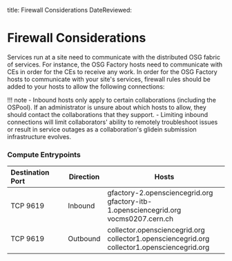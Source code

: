 title: Firewall Considerations
DateReviewed:

Firewall Considerations
=======================

Services run at a site need to communicate with the distributed OSG fabric of
services.
For instance, the OSG Factory hosts need to communicate with CEs in order for
the CEs to receive any work.
In order for the OSG Factory hosts to communicate with your site's services,
firewall rules should be added to your hosts to allow the following connections:

!!! note
    -   Inbound hosts only apply to certain collaborations (including the OSPool).
        If an administrator is unsure about which hosts to allow, they should
        contact the collaborations that they support.
    -   Limiting inbound connections will limit collaborators' ability to remotely
        troubleshoot issues or result in service outages as a collaboration's
        glidein submission infrastructure evolves.

### Compute Entrypoints
| **Destination Port** | **Direction** | **Hosts** |
|:---------------------|---------------|-----------|
| TCP 9619             | Inbound       | gfactory-2.opensciencegrid.org<br/>gfactory-itb-1.opensciencegrid.org<br/>vocms0207.cern.ch         |
| TCP 9619             | Outbound      | collector.opensciencegrid.org<br/>collector1.opensciencegrid.org<br/>collector1.opensciencegrid.org |


